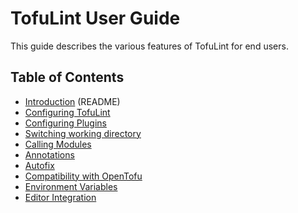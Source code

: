 # TofuLint User Guide

This guide describes the various features of TofuLint for end users.

## Table of Contents

- [Introduction](../../README.md) (README)
- [Configuring TofuLint](config.md)
- [Configuring Plugins](plugins.md)
- [Switching working directory](working-directory.md)
- [Calling Modules](calling-modules.md)
- [Annotations](annotations.md)
- [Autofix](autofix.md)
- [Compatibility with OpenTofu](compatibility.md)
- [Environment Variables](./environment_variables.md)
- [Editor Integration](editor-integration.md)
